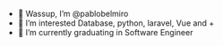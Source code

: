 - 👋 Wassup, I’m @pablobelmiro
- 👀 I’m interested Database, python, laravel, Vue and +
- 🌱 I’m currently graduating in Software Engineer

